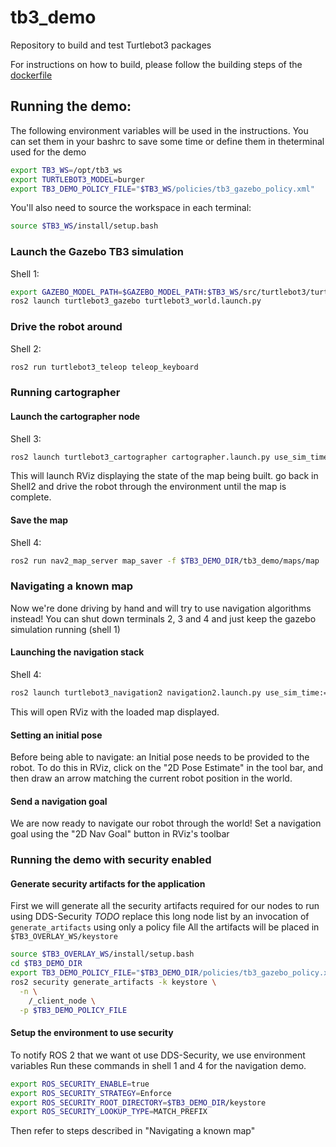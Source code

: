 # tb3_demo
Repository to build and test Turtlebot3 packages


For instructions on how to build, please follow the building steps of the [dockerfile](docker/Dockerfile)

## Running the demo:

The following environment variables will be used in the instructions.
You can set them in your bashrc to save some time or define them in theterminal used for the demo

```bash
export TB3_WS=/opt/tb3_ws
export TURTLEBOT3_MODEL=burger
export TB3_DEMO_POLICY_FILE="$TB3_WS/policies/tb3_gazebo_policy.xml"
```
You'll also need to source the workspace in each terminal:
```bash
source $TB3_WS/install/setup.bash
```

### Launch the Gazebo TB3 simulation

Shell 1:
```bash
export GAZEBO_MODEL_PATH=$GAZEBO_MODEL_PATH:$TB3_WS/src/turtlebot3/turtlebot3_simulations/turtlebot3_gazebo/models
ros2 launch turtlebot3_gazebo turtlebot3_world.launch.py
```

### Drive the robot around

Shell 2:
```bash
ros2 run turtlebot3_teleop teleop_keyboard
```
### Running cartographer

#### Launch the cartographer node

Shell 3:

```bash
ros2 launch turtlebot3_cartographer cartographer.launch.py use_sim_time:=true
```

This will launch RViz displaying the state of the map being built. go back in Shell2 and drive the robot through the environment until the map is complete.

#### Save the map

Shell 4:

```bash
ros2 run nav2_map_server map_saver -f $TB3_DEMO_DIR/tb3_demo/maps/map
```

### Navigating a known map

Now we're done driving by hand and will try to use navigation algorithms instead!
You can shut down terminals 2, 3 and 4 and just keep the gazebo simulation running (shell 1)

#### Launching the navigation stack

Shell 4:
```bash
ros2 launch turtlebot3_navigation2 navigation2.launch.py use_sim_time:=true map:=$TB3_DEMO_DIR/tb3_demo/maps/map_original.yaml
```

This will open RViz with the loaded map displayed.

#### Setting an initial pose

Before being able to navigate: an Initial pose needs to be provided to the robot.
To do this in RViz, click on the "2D Pose Estimate" in the tool bar, and then draw an arrow matching the current robot position in the world.

#### Send a navigation goal
We are now ready to navigate our robot through the world!
Set a navigation goal using the "2D Nav Goal" button in RViz's toolbar

### Running the demo with security enabled

#### Generate security artifacts for the application

First we will generate all the security artifacts required for our nodes to run using DDS-Security
*TODO* replace this long node list by an invocation of `generate_artifacts` using only a policy file
All the artifacts will be placed in `$TB3_OVERLAY_WS/keystore`


```bash
source $TB3_OVERLAY_WS/install/setup.bash
cd $TB3_DEMO_DIR
export TB3_DEMO_POLICY_FILE="$TB3_DEMO_DIR/policies/tb3_gazebo_policy.xml"
ros2 security generate_artifacts -k keystore \
  -n \
    /_client_node \
  -p $TB3_DEMO_POLICY_FILE
```

#### Setup the environment to use security

To notify ROS 2 that we want ot use DDS-Security, we use environment variables
Run these commands in shell 1 and 4 for the navigation demo.
```bash
export ROS_SECURITY_ENABLE=true
export ROS_SECURITY_STRATEGY=Enforce
export ROS_SECURITY_ROOT_DIRECTORY=$TB3_DEMO_DIR/keystore
export ROS_SECURITY_LOOKUP_TYPE=MATCH_PREFIX
```

Then refer to steps described in "Navigating a known map"
